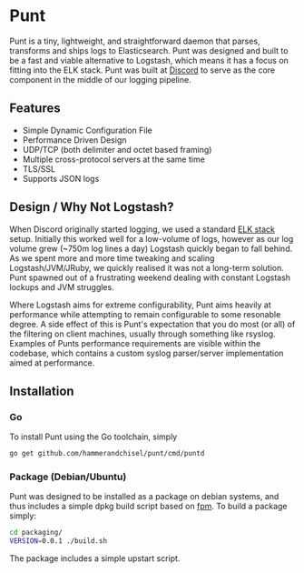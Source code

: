 # Punt

Punt is a tiny, lightweight, and straightforward daemon that parses, transforms and ships logs to Elasticsearch. Punt was designed and built to be a fast and viable alternative to Logstash, which means it has a focus on fitting into the ELK stack. Punt was built at [Discord](https://github.com/hammerandchisel) to serve as the core component in the middle of our logging pipeline.

## Features

- Simple Dynamic Configuration File
- Performance Driven Design
- UDP/TCP (both delimiter and octet based framing)
- Multiple cross-protocol servers at the same time
- TLS/SSL
- Supports JSON logs

## Design / Why Not Logstash?

When Discord originally started logging, we used a standard [ELK stack](https://www.elastic.co/webinars/introduction-elk-stack) setup. Initially this worked well for a low-volume of logs, however as our log volume grew (~750m log lines a day) Logstash quickly began to fall behind. As we spent more and more time tweaking and scaling Logstash/JVM/JRuby, we quickly realised it was not a long-term solution. Punt spawned out of a frustrating weekend dealing with constant Logstash lockups and JVM struggles.

Where Logstash aims for extreme configurability, Punt aims heavily at performance while attempting to remain configurable to some resonable degree. A side effect of this is Punt's expectation that you do most (or all) of the filtering on client machines, usually through something like rsyslog. Examples of Punts performance requirements are visible within the codebase, which contains a custom syslog parser/server implementation aimed at performance.

## Installation

### Go

To install Punt using the Go toolchain, simply

```sh
go get github.com/hammerandchisel/punt/cmd/puntd
```

### Package (Debian/Ubuntu)

Punt was designed to be installed as a package on debian systems, and thus includes a simple dpkg build script based on [fpm](https://github.com/jordansissel/fpm). To build a package simply:

```sh
cd packaging/
VERSION=0.0.1 ./build.sh
```

The package includes a simple upstart script.
